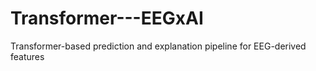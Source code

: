 # Transformer---EEGxAI
Transformer-based prediction and explanation pipeline for EEG-derived features
